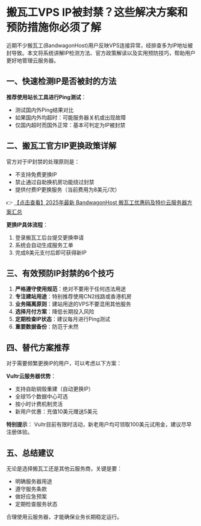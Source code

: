 # 搬瓦工VPS IP被封禁？这些解决方案和预防措施你必须了解

近期不少搬瓦工(BandwagonHost)用户反映VPS连接异常，经排查多为IP地址被封导致。本文将系统讲解IP检测方法、官方政策解读以及实用预防技巧，帮助用户更好地管理云服务器。

## 一、快速检测IP是否被封的方法

**推荐使用站长工具进行Ping测试**：
- 测试国内外Ping结果对比
- 如果国内外均超时：可能服务器关机或出现故障
- 仅国内超时而国外正常：基本可判定为IP被封禁

## 二、搬瓦工官方IP更换政策详解

官方对于IP封禁的处理原则是：
- 不支持免费更换IP
- 禁止通过自助换机房功能绕过封禁
- 提供付费IP更换服务（当前费用为8美元/次）

👉 [【点击查看】2025年最新 BandwagonHost 搬瓦工优惠码及特价云服务器方案汇总](https://bit.ly/banwagon)

**更换IP具体流程**：
1. 登录搬瓦工后台提交更换申请
2. 系统会自动生成服务工单
3. 完成8美元支付后即可获得新IP

## 三、有效预防IP封禁的6个技巧

1. **严格遵守使用规范**：绝对不要用于任何违法用途
2. **专注建站用途**：特别推荐使用CN2线路或香港机房
3. **业务隔离原则**：建站用途的VPS不要混用其他服务
4. **选择月付方案**：降低长期投入风险
5. **定期检查IP状态**：建议每月进行Ping测试
6. **重要数据备份**：防范于未然

## 四、替代方案推荐

对于需要频繁更换IP的用户，可以考虑以下方案：

**Vultr云服务器优势**：
- 支持自助销毁重建（自动更换IP）
- 全球15个数据中心可选
- 按小时计费机制灵活
- 新用户优惠：充值10美元赠送5美元

**特别提示**：
Vultr目前有限时活动，新老用户均可领取100美元试用金，建议尽早注册体验。

## 五、总结建议

无论是选择搬瓦工还是其他云服务商，关键是要：
- 明确服务器用途
- 遵守服务条款
- 做好应急预案
- 定期检查服务状态

合理使用云服务器，才能确保业务长期稳定运行。